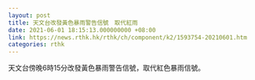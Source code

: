 ```yaml
---
layout: post
title: 天文台改發黃色暴雨警告信號　取代紅雨
date: 2021-06-01 18:15:13.000000000 +08:00
link: https://news.rthk.hk/rthk/ch/component/k2/1593754-20210601.htm
categories: rthk
---
```


天文台傍晚6時15分改發黃色暴雨警告信號，取代紅色暴雨信號。
